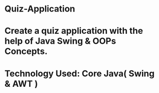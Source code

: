# Quiz-Application
# Create a quiz application with the help of Java Swing & OOPs Concepts.
# Technology Used: Core Java( Swing & AWT )


